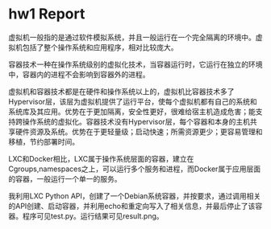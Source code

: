 # hw1 Report

虚拟机一般指的是通过软件模拟系统，并且一般运行在一个完全隔离的环境中。虚拟机包括了整个操作系统和应用程序，相对比较庞大。

容器技术一种在操作系统级别的虚拟化技术，当容器运行时，它运行在独立的环境中，容器内的进程不会影响到容器外的进程。

虚拟机和容器技术都是在硬件和操作系统以上的，虚拟机比容器技术多了Hypervisor层，该层为虚拟机提供了运行平台，使每个虚拟机都有自己的系统和系统库及其应用。优势在于更加隔离，安全性更好，很难给宿主机造成危害；能支持跨操作系统的虚拟化。容器技术没有Hypervisor层，每个容器和本身的主机共享硬件资源及系统。优势在于更轻量级；启动快速；所需资源更少；更容易管理和移植，节约部署时间。

LXC和Docker相比，LXC属于操作系统层面的容器，建立在Cgroups,namespaces之上，可以运行多个服务和进程，而Docker属于应用层面的容器，一般运行一个单一的服务。

我利用LXC Python API，创建了一个Debian系统容器，并按要求，通过调用相关的API创建、启动容器，并利用echo和重定向写入了相关信息，并最后停止了该容器。程序可见test.py。运行结果可见result.png。
